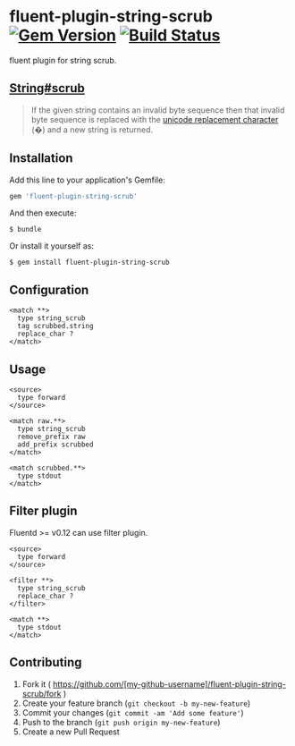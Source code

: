# fluent-plugin-string-scrub [![Gem Version](https://badge.fury.io/rb/fluent-plugin-string-scrub.svg)](http://badge.fury.io/rb/fluent-plugin-string-scrub) [![Build Status](https://travis-ci.org/kataring/fluent-plugin-string-scrub.svg)](https://travis-ci.org/kataring/fluent-plugin-string-scrub) 

fluent plugin for string scrub.

## [String#scrub](https://github.com/hsbt/string-scrub)

>If the given string contains an invalid byte sequence then that invalid byte sequence is replaced with the [unicode replacement character](http://www.fileformat.info/info/unicode/char/0fffd/index.htm) (�) and a new string is returned.


## Installation

Add this line to your application's Gemfile:

```ruby
gem 'fluent-plugin-string-scrub'
```

And then execute:

    $ bundle

Or install it yourself as:

    $ gem install fluent-plugin-string-scrub

## Configuration

```
<match **>
  type string_scrub
  tag scrubbed.string
  replace_char ?
</match>
```

## Usage

```
<source>
  type forward
</source>

<match raw.**>
  type string_scrub
  remove_prefix raw
  add_prefix scrubbed
</match>

<match scrubbed.**>
  type stdout
</match>
```

## Filter plugin

Fluentd >= v0.12 can use filter plugin.

```
<source>
  type forward
</source>

<filter **>
  type string_scrub
  replace_char ?
</filter>

<match **>
  type stdout
</match>
```


## Contributing

1. Fork it ( https://github.com/[my-github-username]/fluent-plugin-string-scrub/fork )
2. Create your feature branch (`git checkout -b my-new-feature`)
3. Commit your changes (`git commit -am 'Add some feature'`)
4. Push to the branch (`git push origin my-new-feature`)
5. Create a new Pull Request
